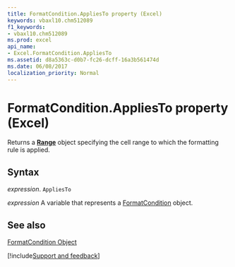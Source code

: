 ```yaml
---
title: FormatCondition.AppliesTo property (Excel)
keywords: vbaxl10.chm512089
f1_keywords:
- vbaxl10.chm512089
ms.prod: excel
api_name:
- Excel.FormatCondition.AppliesTo
ms.assetid: d8a5363c-d0b7-fc26-dcff-16a3b561474d
ms.date: 06/08/2017
localization_priority: Normal
---
```



# FormatCondition.AppliesTo property (Excel)

Returns a  **[Range](Excel.Range(object).md)** object specifying the cell range to which the formatting rule is applied.


## Syntax

_expression_. `AppliesTo`

_expression_ A variable that represents a [FormatCondition](Excel.FormatCondition.md) object.


## See also


[FormatCondition Object](Excel.FormatCondition.md)

[!include[Support and feedback](~/includes/feedback-boilerplate.md)]